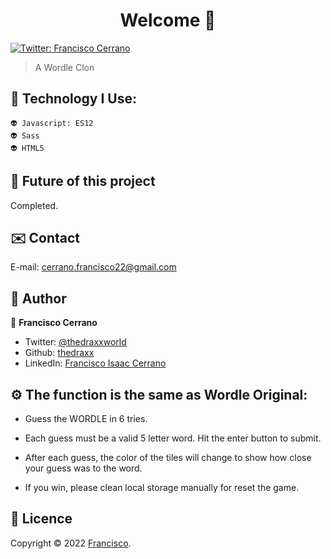 ﻿<h1 align="center"> Welcome 👋</h1>
<p>
  <a href="https://twitter.com/ThedraxxWorld" target="_blank">
    <img alt="Twitter: Francisco Cerrano" src="https://img.shields.io/twitter/follow/ThedraxxWorld.svg?style=social" />
  </a>
</p>

> A Wordle Clon </br>

## 🦁 Technology I Use: 

```
👽 Javascript: ES12
👽 Sass
👽 HTML5

```
## 🔮 Future of this project 

Completed. 

## ✉️ Contact

E-mail: cerrano.francisco22@gmail.com 

## 🤔 Author

👤 **Francisco Cerrano**

* Twitter: [@thedraxxworld](https://twitter.com/ThedraxxWorld)
* Github: [thedraxx](https://github.com/thedraxx)
* LinkedIn: [Francisco Isaac Cerrano](https://www.linkedin.com/in/cerranofrancisco/)

## ⚙️ The function is the same as Wordle Original: 

* Guess the WORDLE in 6 tries.

* Each guess must be a valid 5 letter word. Hit the enter button to submit.

* After each guess, the color of the tiles will change to show how close your guess was to the word.

* If you win, please clean local storage manually for reset the game.

## 📝 Licence

Copyright © 2022 [Francisco](https://github.com/thedraxx).<br />
